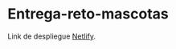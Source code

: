 # Entrega-reto-mascotas

Link de despliegue [Netlify](https://mascotas-proyecto-final.netlify.app/).
